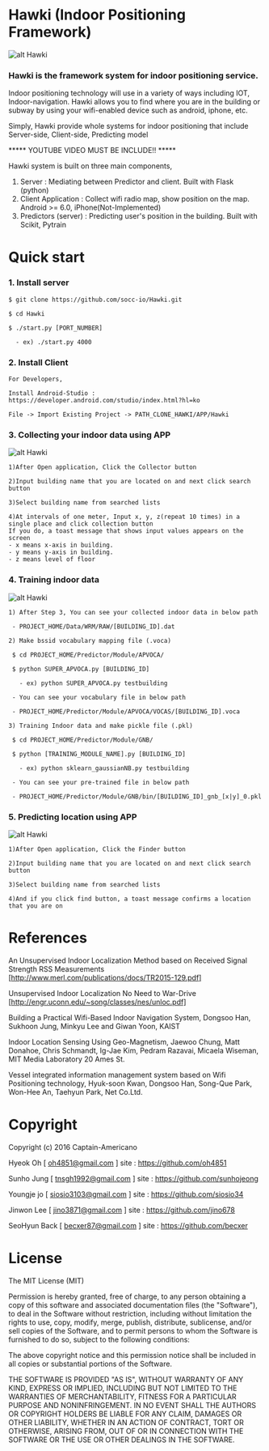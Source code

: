 # Hawki (Indoor Positioning Framework)

![alt Hawki](https://github.com/socc-io/Hawki/blob/master/image/Hawki.png)

### Hawki is the framework system for indoor positioning service. 
Indoor positioning technology will use in a variety of ways including IOT, Indoor-navigation. Hawki allows you to find where you are in the building or subway by using your wifi-enabled device such as android, iphone, etc.

Simply, Hawki provide whole systems for indoor positioning that include Server-side, Client-side, Predicting model


***** YOUTUBE VIDEO MUST BE INCLUDE!! *****


Hawki system is built on three main components,

  1. Server : Mediating between Predictor and client. Built with Flask (python)
  2. Client Application : Collect wifi radio map, show position on the map. Android >= 6.0, iPhone(Not-Implemented) 
  3. Predictors (server) : Predicting user's position in the building. Built with Scikit, Pytrain

# Quick start

### 1. Install server

    $ git clone https://github.com/socc-io/Hawki.git

    $ cd Hawki

    $ ./start.py [PORT_NUMBER]

      - ex) ./start.py 4000

### 2. Install Client

    For Developers,

    Install Android-Studio : https://developer.android.com/studio/index.html?hl=ko

    File -> Import Existing Project -> PATH_CLONE_HAWKI/APP/Hawki

### 3. Collecting your indoor data using APP
 ![alt Hawki](https://github.com/socc-io/Hawki/blob/master/image/collector1.jpg)
 
    1)After Open application, Click the Collector button
    
    2)Input building name that you are located on and next click search button
    
    3)Select building name from searched lists
    
    4)At intervals of one meter, Input x, y, z(repeat 10 times) in a single place and click collection button
    If you do, a toast message that shows input values appears on the screen
    - x means x-axis in building.
    - y means y-axis in building.
    - z means level of floor
    

### 4. Training indoor data
![alt Hawki](https://github.com/socc-io/Hawki/blob/master/image/raw_data.PNG)

    1) After Step 3, You can see your collected indoor data in below path

     - PROJECT_HOME/Data/WRM/RAW/[BUILDING_ID].dat

    2) Make bssid vocabulary mapping file (.voca)

     $ cd PROJECT_HOME/Predictor/Module/APVOCA/

     $ python SUPER_APVOCA.py [BUILDING_ID]

       - ex) python SUPER_APVOCA.py testbuilding

     - You can see your vocabulary file in below path

     - PROJECT_HOME/Predictor/Module/APVOCA/VOCAS/[BUILDING_ID].voca

    3) Training Indoor data and make pickle file (.pkl)

     $ cd PROJECT_HOME/Predictor/Module/GNB/

     $ python [TRAINING_MODULE_NAME].py [BUILDING_ID]

       - ex) python sklearn_gaussianNB.py testbuilding

     - You can see your pre-trained file in below path

     - PROJECT_HOME/Predictor/Module/GNB/bin/[BUILDING_ID]_gnb_[x|y]_0.pkl

### 5. Predicting location using APP

![alt Hawki](https://github.com/socc-io/Hawki/blob/master/image/finder1.jpg)
    
    1)After Open application, Click the Finder button
    
    2)Input building name that you are located on and next click search button
    
    3)Select building name from searched lists
    
    4)And if you click find button, a toast message confirms a location that you are on 

# References

An Unsupervised Indoor Localization Method based on Received Signal Strength RSS Measurements [http://www.merl.com/publications/docs/TR2015-129.pdf]

Unsupervised Indoor Localization No Need to War-Drive [http://engr.uconn.edu/~song/classes/nes/unloc.pdf]

Building a Practical Wifi-Based Indoor Navigation System, Dongsoo Han, Sukhoon Jung, Minkyu Lee and Giwan Yoon, KAIST

Indoor Location Sensing Using Geo-Magnetism, Jaewoo Chung, Matt Donahoe, Chris Schmandt, Ig-Jae Kim, Pedram Razavai, Micaela Wiseman, MIT Media Laboratory 20 Ames St.

Vessel integrated information management system based on Wifi Positioning technology, Hyuk-soon Kwan, Dongsoo Han, Song-Que Park, Won-Hee An, Taehyun Park, Net Co.Ltd.


# Copyright

Copyright (c) 2016 Captain-Americano

Hyeok Oh [ oh4851@gmail.com ] site : https://github.com/oh4851

Sunho Jung [ tnsgh1992@gmail.com ] site : https://github.com/sunhojeong 

Youngje jo [ siosio3103@gmail.com ] site : https://github.com/siosio34

Jinwon Lee  [ jino3871@gmail.com ] site : https://github.com/jino678

SeoHyun Back [ becxer87@gmail.com ] site : https://github.com/becxer

# License

The MIT License (MIT)

Permission is hereby granted, free of charge, to any person obtaining a copy
of this software and associated documentation files (the "Software"), to deal
in the Software without restriction, including without limitation the rights
to use, copy, modify, merge, publish, distribute, sublicense, and/or sell
copies of the Software, and to permit persons to whom the Software is
furnished to do so, subject to the following conditions:

The above copyright notice and this permission notice shall be included in all
copies or substantial portions of the Software.

THE SOFTWARE IS PROVIDED "AS IS", WITHOUT WARRANTY OF ANY KIND, EXPRESS OR
IMPLIED, INCLUDING BUT NOT LIMITED TO THE WARRANTIES OF MERCHANTABILITY,
FITNESS FOR A PARTICULAR PURPOSE AND NONINFRINGEMENT. IN NO EVENT SHALL THE
AUTHORS OR COPYRIGHT HOLDERS BE LIABLE FOR ANY CLAIM, DAMAGES OR OTHER
LIABILITY, WHETHER IN AN ACTION OF CONTRACT, TORT OR OTHERWISE, ARISING FROM,
OUT OF OR IN CONNECTION WITH THE SOFTWARE OR THE USE OR OTHER DEALINGS IN THE
SOFTWARE.

